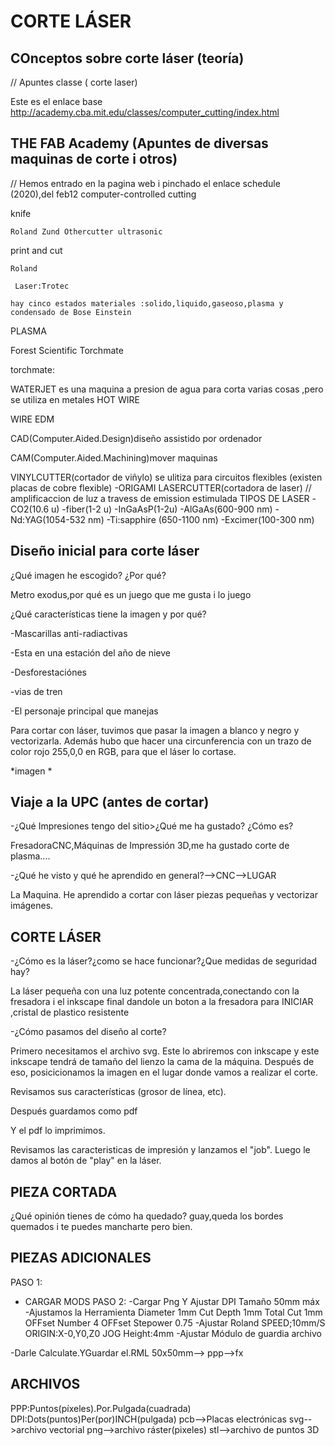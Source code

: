 
# CORTE LÁSER 

## COnceptos sobre corte láser (teoría)

// Apuntes classe ( corte laser)

Este es el enlace base http://academy.cba.mit.edu/classes/computer_cutting/index.html

## THE FAB Academy (Apuntes de diversas maquinas de corte i otros)
// Hemos entrado en la pagina web i pinchado el enlace schedule (2020),del feb12 computer-controlled cutting

 knife
 
    Roland Zund Othercutter ultrasonic
    
 print and cut
 
    Roland
    
     Laser:Trotec 
     
    hay cinco estados materiales :solido,liquido,gaseoso,plasma y condensado de Bose Einstein
    
 PLASMA
 
 Forest Scientific Torchmate
 
 torchmate:
 
 WATERJET
 es una maquina a presion de agua para corta varias cosas ,pero se utiliza en metales
 HOT WIRE
 
 WIRE EDM
 
 CAD(Computer.Aided.Design)diseño assistido por ordenador
 
 
 
 
 CAM(Computer.Aided.Machining)mover maquinas 
 

VINYLCUTTER(cortador de viñylo)
se ulitiza para circuitos flexibles (existen placas de cobre flexible)
-ORIGAMI
LASERCUTTER(cortadora de laser)
// amplificaccion de luz a travess de emission estimulada
TIPOS DE LASER 
-CO2(10.6 u)
-fiber(1-2 u)
-InGaAsP(1-2u)
-AlGaAs(600-900 nm)
-Nd:YAG(1054-532 nm)
-Ti:sapphire (650-1100 nm)
-Excimer(100-300 nm)


## Diseño inicial para corte láser

¿Qué imagen he escogido? ¿Por qué?

Metro exodus,por qué es un juego que me gusta i lo juego 

¿Qué características tiene la imagen y por qué?

-Mascarillas anti-radiactivas

-Esta en una estación del año de nieve

-Desforestaciónes

-vias de tren 

-El personaje principal que manejas 

Para cortar con láser, tuvimos que pasar la imagen a blanco y negro y vectorizarla. Además hubo que hacer una circunferencia con un trazo de color rojo 255,0,0 en RGB, para que el láser lo cortase. 

*imagen * 

## Viaje a la UPC (antes de cortar)

-¿Qué Impresiones tengo del sitio>¿Qué me ha gustado? ¿Cómo es?

FresadoraCNC,Máquinas de Impressión 3D,me ha gustado corte de plasma....

-¿Qué he visto y qué he aprendido en general?-->CNC-->LUGAR

La Maquina. He aprendido a cortar con láser piezas pequeñas y vectorizar imágenes. 

## CORTE LÁSER

-¿Cómo es la láser?¿como se hace funcionar?¿Que medidas de seguridad hay?

La láser pequeña con una luz potente concentrada,conectando con la fresadora i el inkscape final dandole un boton a la fresadora para INICIAR ,cristal de plastico resistente

-¿Cómo pasamos del diseño al corte?

Primero necesitamos el archivo svg. Este lo abriremos con inkscape y este inkscape tendrá de tamaño del lienzo la cama de la máquina. Después de eso, posicicionamos la imagen en el lugar donde vamos a realizar el corte. 

Revisamos sus características (grosor de línea, etc). 

Después guardamos como pdf

Y el pdf lo imprimimos. 

Revisamos las caracteristicas de impresión y lanzamos el "job". Luego le damos al botón de "play" en la láser. 

## PIEZA CORTADA 

¿Qué opinión tienes de cómo ha quedado?
guay,queda los bordes quemados i te puedes mancharte pero bien.

## PIEZAS ADICIONALES

PASO 1:
- CARGAR MODS
PASO 2:
-Cargar Png Y Ajustar DPI
Tamaño 50mm máx
-Ajustamos la Herramienta
  Diameter 1mm
  Cut Depth 1mm
  Total Cut 1mm
  OFFset Number 4
  OFFset Stepower 0.75
-Ajustar Roland
  SPEED;10mm/S
  ORIGIN:X-0,Y0,Z0
  JOG Height:4mm
-Ajustar Módulo de guardia archivo

-Darle Calculate.YGuardar el.RML
50x50mm-->   ppp-->fx

## ARCHIVOS
PPP:Puntos(píxeles).Por.Pulgada(cuadrada)
DPI:Dots(puntos)Per(por)INCH(pulgada)
pcb-->Placas electrónicas
svg-->archivo vectorial
png-->archivo ráster(pixeles)
stl-->archivo de puntos 3D

